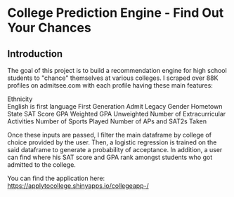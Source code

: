 # College Prediction Engine - Find Out Your Chances


## Introduction
The goal of this project is to build a recommendation engine for high school students to "chance" themselves at various colleges. I scraped over 88K profiles on admitsee.com with each profile having these main features: 

Ethnicity <br />
English is first language
First Generation Admit 
Legacy
Gender
Hometown State
SAT Score
GPA Weighted 
GPA Unweighted
Number of Extracurricular Activities 
Number of Sports Played 
Number of APs and SAT2s Taken

Once these inputs are passed, I filter the main dataframe by college of choice provided by the user. Then, a logistic regression is trained on the said dataframe to generate a probability of acceptance. In addition, a user can find where his SAT score and GPA rank amongst students who got admitted to the college. 

You can find the application here: https://applytocollege.shinyapps.io/collegeapp-/
